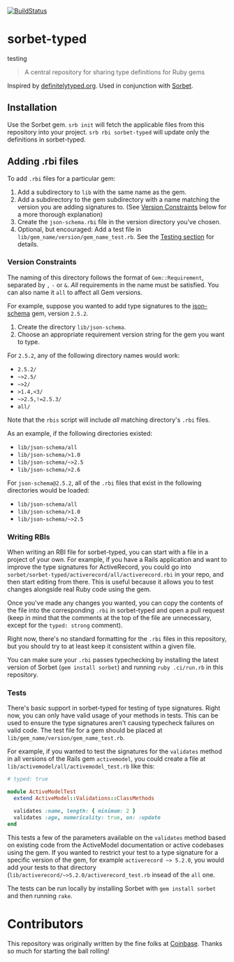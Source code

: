 [![BuildStatus](https://travis-ci.org/sorbet/sorbet-typed.svg?branch=master)](https://travis-ci.org/sorbet/sorbet-typed)

# sorbet-typed
testing
> A central repository for sharing type definitions for Ruby gems

Inspired by [definitelytyped.org](https://definitelytyped.org/).
Used in conjunction with [Sorbet](https://sorbet.org).

## Installation

Use the Sorbet gem. `srb init` will fetch the applicable files from this repository into your project. `srb rbi sorbet-typed` will update only the definitions in sorbet-typed.

## Adding .rbi files

To add `.rbi` files for a particular gem:
1. Add a subdirectory to `lib` with the same name as the gem.
2. Add a subdirectory to the gem subdirectory with a name matching the version you are adding signatures to. (See [Version Constraints](#version-constraints) below for a more thorough explanation)
3. Create the `json-schema.rbi` file in the version directory you've chosen.
4. Optional, but encouraged: Add a test file in `lib/gem_name/version/gem_name_test.rb`. See the [Testing section](#testing) for details.

### Version Constraints

The naming of this directory follows the format of `Gem::Requirement`, separated by `,` `-` or `&`.
_All_ requirements in the name must be satisfied.
You can also name it `all` to affect all Gem versions.

For example, suppose you wanted to add type signatures to the [json-schema](https://github.com/ruby-json-schema/json-schema) gem, version `2.5.2`.
1. Create the directory `lib/json-schema`.
2. Choose an appropriate requirement version string for the gem you want to type.

For `2.5.2`, any of the following directory names would work:
   - `2.5.2/`
   - `~>2.5/`
   - `~>2/`
   - `>1.4,<3/`
   - `~>2.5,!=2.5.3/`
   - `all/`

Note that the `rbis` script will include _all_ matching directory's `.rbi` files.

As an example, if the following directories existed:
   - `lib/json-schema/all`
   - `lib/json-schema/>1.0`
   - `lib/json-schema/~>2.5`
   - `lib/json-schema/>2.6`

For `json-schema@2.5.2`, all of the `.rbi` files that exist in the following directories would be loaded:
   - `lib/json-schema/all`
   - `lib/json-schema/>1.0`
   - `lib/json-schema/~>2.5`

### Writing RBIs

When writing an RBI file for sorbet-typed, you can start with a file in a project of your own. For example, if you have a Rails application and want to improve the type signatures for ActiveRecord, you could go into `sorbet/sorbet-typed/activerecord/all/activerecord.rbi` in your repo, and then start editing from there. This is useful because it allows you to test changes alongside real Ruby code using the gem.

Once you've made any changes you wanted, you can copy the contents of the file into the corresponding `.rbi` in sorbet-typed and open a pull request (keep in mind that the comments at the top of the file are unnecessary, except for the `typed: strong` comment).

Right now, there's no standard formatting for the `.rbi` files in this repository, but you should try to at least keep it consistent within a given file.

You can make sure your `.rbi` passes typechecking by installing the latest version of Sorbet (`gem install sorbet`) and running `ruby .ci/run.rb` in this repository.

### Tests

There's basic support in sorbet-typed for testing of type signatures. Right now, you can only have valid usage of your methods in tests. This can be used to ensure the type signatures aren't causing typecheck failures on valid code. The test file for a gem should be placed at `lib/gem_name/version/gem_name_test.rb`.

For example, if you wanted to test the signatures for the `validates` method in all versions of the Rails gem `activemodel`, you could create a file at `lib/activemodel/all/activemodel_test.rb` like this:

```ruby
# typed: true

module ActiveModelTest
  extend ActiveModel::Validations::ClassMethods

  validates :name, length: { minimum: 2 }
  validates :age, numericality: true, on: :update
end
```

This tests a few of the parameters available on the `validates` method based on existing code from the ActiveModel documentation or active codebases using the gem. If you wanted to restrict your test to a type signature for a specific version of the gem, for example `activerecord ~> 5.2.0`, you would add your tests to that directory (`lib/activerecord/~>5.2.0/activerecord_test.rb` insead of the `all` one.

The tests can be run locally by installing Sorbet with `gem install sorbet` and then running `rake`.

# Contributors

This repository was originally written by the fine folks at
[Coinbase](https://www.coinbase.com). Thanks so much for starting the ball
rolling!
